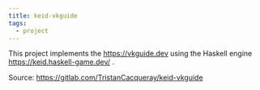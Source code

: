```yaml
---
title: keid-vkguide
tags:
  - project
---
```


This project implements the https://vkguide.dev using the Haskell engine https://keid.haskell-game.dev/ .

Source: https://gitlab.com/TristanCacqueray/keid-vkguide
